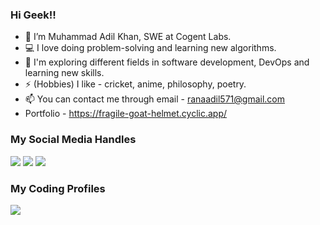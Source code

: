 ### Hi Geek!! 

- 👋 I’m Muhammad Adil Khan, SWE at Cogent Labs.
- 💻 I love doing problem-solving and learning new algorithms.
- 🌱 I'm exploring different fields in software development, DevOps and learning new skills.
- ⚡ (Hobbies) I like - cricket, anime, philosophy, poetry.
- 📫 You can contact me through email - ranaadil571@gmail.com
- Portfolio - https://fragile-goat-helmet.cyclic.app/


### My Social Media Handles
[<img src="https://img.shields.io/badge/linkedin-%230077B5.svg?style=for-the-badge&logo=linkedin&logoColor=white" />](https://www.linkedin.com/in/adil-khan-230271261/)
[<img src="https://img.shields.io/badge/Instagram-%23E4405F.svg?style=for-the-badge&logo=Instagram&logoColor=white" />](https://www.instagram.com/a_dil.666/)
[<img src="https://img.shields.io/badge/Twitter-%231DA1F2.svg?style=for-the-badge&logo=Twitter&logoColor=white" />](https://twitter.com/madilkhan002)

  
### My Coding Profiles
[<img src="https://img.shields.io/badge/-LeetCode-FFA116?style=for-the-badge&logo=LeetCode&logoColor=black" />](https://leetcode.com/adil_kira/)
